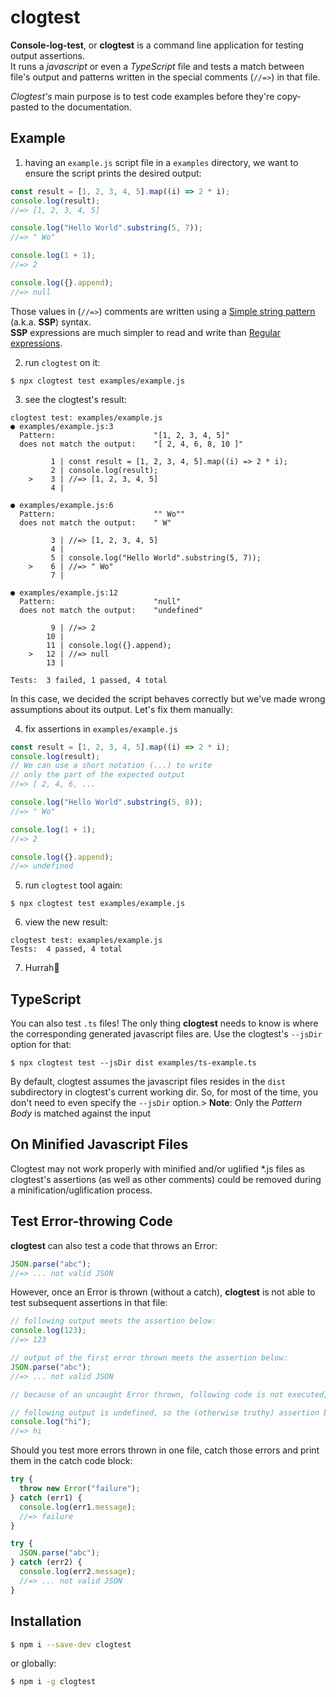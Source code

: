# clogtest

**Console-log-test**, or **clogtest** is a command line application for testing output assertions.  
It runs a _javascript_ or even a _TypeScript_ file and tests a match between file's output and patterns written in the special comments (`//=>`) in that file.

_Clogtest's_ main purpose is to test code examples before they're copy-pasted to the documentation.

## Example

1. having an `example.js` script file in a `examples` directory, we want to ensure the script prints the desired output:

```js
const result = [1, 2, 3, 4, 5].map((i) => 2 * i);
console.log(result);
//=> [1, 2, 3, 4, 5]

console.log("Hello World".substring(5, 7));
//=> " Wo"

console.log(1 + 1);
//=> 2

console.log({}.append);
//=> null
```

Those values in (`//=>`) comments are written using a [Simple string pattern](https://github.com/tomaskraus/simple-string-pattern) (a.k.a. **SSP**) syntax.  
**SSP** expressions are much simpler to read and write than [Regular expressions](https://developer.mozilla.org/en-US/docs/Web/JavaScript/Guide/Regular_expressions).

2. run `clogtest` on it:

```
$ npx clogtest test examples/example.js
```

3. see the clogtest's result:

```
clogtest test: examples/example.js
● examples/example.js:3
  Pattern:                      "[1, 2, 3, 4, 5]"
  does not match the output:    "[ 2, 4, 6, 8, 10 ]"

         1 | const result = [1, 2, 3, 4, 5].map((i) => 2 * i);
         2 | console.log(result);
    >    3 | //=> [1, 2, 3, 4, 5]
         4 |

● examples/example.js:6
  Pattern:                      "" Wo""
  does not match the output:    " W"

         3 | //=> [1, 2, 3, 4, 5]
         4 |
         5 | console.log("Hello World".substring(5, 7));
    >    6 | //=> " Wo"
         7 |

● examples/example.js:12
  Pattern:                      "null"
  does not match the output:    "undefined"

         9 | //=> 2
        10 |
        11 | console.log({}.append);
    >   12 | //=> null
        13 |

Tests:  3 failed, 1 passed, 4 total
```

In this case, we decided the script behaves correctly but we've made wrong assumptions about its output. Let's fix them manually:

4. fix assertions in `examples/example.js`

```js
const result = [1, 2, 3, 4, 5].map((i) => 2 * i);
console.log(result);
// We can use a short notation (...) to write
// only the part of the expected output
//=> [ 2, 4, 6, ...

console.log("Hello World".substring(5, 8));
//=> " Wo"

console.log(1 + 1);
//=> 2

console.log({}.append);
//=> undefined
```

5. run `clogtest` tool again:

```
$ npx clogtest test examples/example.js
```

6. view the new result:

```
clogtest test: examples/example.js
Tests:  4 passed, 4 total
```

7. Hurrah🙂

## TypeScript

You can also test `.ts` files! The only thing **clogtest** needs to know is where the corresponding generated javascript files are. Use the clogtest's `--jsDir` option for that:

```
$ npx clogtest test --jsDir dist examples/ts-example.ts
```

By default, clogtest assumes the javascript files resides in the `dist` subdirectory in clogtest's current working dir. So, for most of the time, you don't need to even specify the `--jsDir` option.> **Note**: Only the _Pattern Body_ is matched against the input

## On Minified Javascript Files

Clogtest may not work properly with minified and/or uglified \*.js files as clogtest's assertions (as well as other comments) could be removed during a minification/uglification process.

## Test Error-throwing Code

**clogtest** can also test a code that throws an Error:

```js
JSON.parse("abc");
//=> ... not valid JSON
```

However, once an Error is thrown (without a catch), **clogtest** is not able to test subsequent assertions in that file:

```js
// following output meets the assertion below:
console.log(123);
//=> 123

// output of the first error thrown meets the assertion below:
JSON.parse("abc");
//=> ... not valid JSON

// because of an uncaught Error thrown, following code is not executed, so no further output is available to the clogtest tool

// following output is undefined, so the (otherwise truthy) assertion below fails:
console.log("hi");
//=> hi
```

Should you test more errors thrown in one file, catch those errors and print them in the catch code block:

```js
try {
  throw new Error("failure");
} catch (err1) {
  console.log(err1.message);
  //=> failure
}

try {
  JSON.parse("abc");
} catch (err2) {
  console.log(err2.message);
  //=> ... not valid JSON
}
```

## Installation

```bash
$ npm i --save-dev clogtest
```

or globally:

```bash
$ npm i -g clogtest
```
